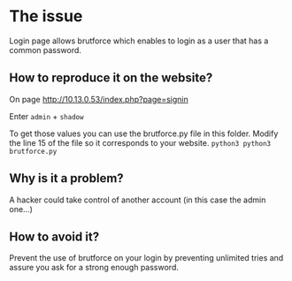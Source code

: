# The issue
Login page allows brutforce which enables to login as a user that has a common password.

## How to reproduce it on the website?
On page  http://10.13.0.53/index.php?page=signin

Enter `admin` + `shadow`

To get those values you can use the brutforce.py file in this folder.
Modify the line 15 of the file so it corresponds to your website. 
```python3 python3 brutforce.py ```


## Why is it a problem?
A hacker could take control of another account (in this case the admin one...)

## How to avoid it?
Prevent the use of brutforce on your login by preventing unlimited tries and assure you ask for a strong enough password.
